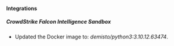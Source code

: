 #### Integrations
##### CrowdStrike Falcon Intelligence Sandbox
- Updated the Docker image to: *demisto/python3:3.10.12.63474*.

